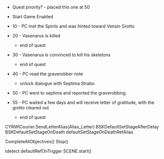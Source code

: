 - Quest priority? - placed this one at 50
- Start Game Enabled



- 10 - PC met the Spirits and was hinted toward Vensin Grotto
- 20 - Vasenarus is killed
	- end of quest
- 30 - Vasenarus is convinced to kill his skeletons
	- end of quest
- 40 - PC read the graverobber note
	- unlock dialogue with Septima Strabo
- 50 - PC went to septima and reported the graverobbing
- 55 - PC waited a few days and will receive letter of gratitude, with the grotto cleared out
	- end of quest



CYRWICourier.SendLetterAlias(Alias_Letter)
BSKDefaultSetStageAfterDelay 
BSKDefaultSetStageOnDeath 
defaultSetStageOnDeathRefAlias


CompleteAllObjectives()
Stop()

tdetect
defaultRefOnTrigger
SCENE.start()